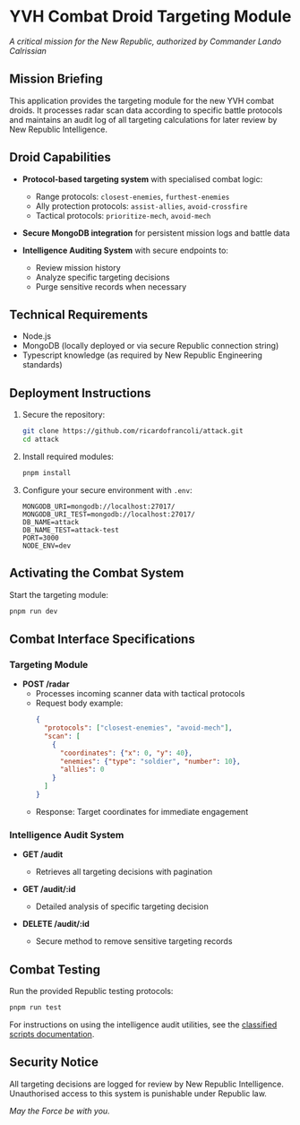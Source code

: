 # YVH Combat Droid Targeting Module

*A critical mission for the New Republic, authorized by Commander Lando Calrissian*

## Mission Briefing

This application provides the targeting module for the new YVH combat droids. It processes radar scan data according to specific battle protocols and maintains an audit log of all targeting calculations for later review by New Republic Intelligence.

## Droid Capabilities

- **Protocol-based targeting system** with specialised combat logic:
  - Range protocols: `closest-enemies`, `furthest-enemies` 
  - Ally protection protocols: `assist-allies`, `avoid-crossfire`
  - Tactical protocols: `prioritize-mech`, `avoid-mech`
  
- **Secure MongoDB integration** for persistent mission logs and battle data

- **Intelligence Auditing System** with secure endpoints to:
  - Review mission history
  - Analyze specific targeting decisions
  - Purge sensitive records when necessary

## Technical Requirements

- Node.js
- MongoDB (locally deployed or via secure Republic connection string)
- Typescript knowledge (as required by New Republic Engineering standards)

## Deployment Instructions

1. Secure the repository:
    ```bash
    git clone https://github.com/ricardofrancoli/attack.git
    cd attack
    ```

2. Install required modules:
    ```bash
    pnpm install
    ```

3. Configure your secure environment with `.env`:
    ```
    MONGODB_URI=mongodb://localhost:27017/
    MONGODB_URI_TEST=mongodb://localhost:27017/
    DB_NAME=attack
    DB_NAME_TEST=attack-test
    PORT=3000
    NODE_ENV=dev
    ```

## Activating the Combat System

Start the targeting module:
```bash
pnpm run dev 
```

## Combat Interface Specifications

### Targeting Module

- **POST /radar**
  - Processes incoming scanner data with tactical protocols
  - Request body example: 
    ```json
    {
      "protocols": ["closest-enemies", "avoid-mech"],
      "scan": [
        {
          "coordinates": {"x": 0, "y": 40},
          "enemies": {"type": "soldier", "number": 10},
          "allies": 0
        }
      ]
    }
    ```
  - Response: Target coordinates for immediate engagement

### Intelligence Audit System

- **GET /audit**
  - Retrieves all targeting decisions with pagination

- **GET /audit/:id**
  - Detailed analysis of specific targeting decision

- **DELETE /audit/:id**
  - Secure method to remove sensitive targeting records

## Combat Testing

Run the provided Republic testing protocols:
```bash
pnpm run test
```

For instructions on using the intelligence audit utilities, see the [classified scripts documentation](./scripts/README.md).

## Security Notice

All targeting decisions are logged for review by New Republic Intelligence. Unauthorised access to this system is punishable under Republic law.

*May the Force be with you.*